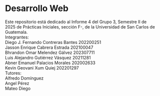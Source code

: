 # Desarrollo Web
Este repositorio está dedicado al Informe 4 del Grupo 3, Semestre II de 2025 de Prácticas Iniciales, sección F-, de la Universidad de San Carlos de Guatemala.<br>
Integrantes:<br>
Diego J. Fernando Contreras Bantes  202200251<br>
Jasson Enrique Cabrera Estrada      202100047<br>
Bhrandon Omar Melendez Gálvez       202307711<br>
Luis Alejandro Gutiérrez Vásquez    20211281<br>
Abner Emanuel Palacios Morales      202002633<br>
Kevin Geovani Xum Quiej             202201297<br>
Tutores:<br>
Alfredo Domínguez<br>
Angel Pérez<br>
Mateo Diego<br>
